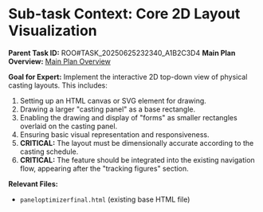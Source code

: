 # Sub-task Context: Core 2D Layout Visualization

**Parent Task ID:** ROO#TASK_20250625232340_A1B2C3D4
**Main Plan Overview:** [Main Plan Overview](../../plans/ROO#TASK_20250625232340_A1B2C3D4_plan_overview.md)

**Goal for Expert:** Implement the interactive 2D top-down view of physical casting layouts. This includes:
1.  Setting up an HTML canvas or SVG element for drawing.
2.  Drawing a larger "casting panel" as a base rectangle.
3.  Enabling the drawing and display of "forms" as smaller rectangles overlaid on the casting panel.
4.  Ensuring basic visual representation and responsiveness.
5.  **CRITICAL:** The layout must be dimensionally accurate according to the casting schedule.
6.  **CRITICAL:** The feature should be integrated into the existing navigation flow, appearing after the "tracking figures" section.

**Relevant Files:**
*   `paneloptimizerfinal.html` (existing base HTML file)